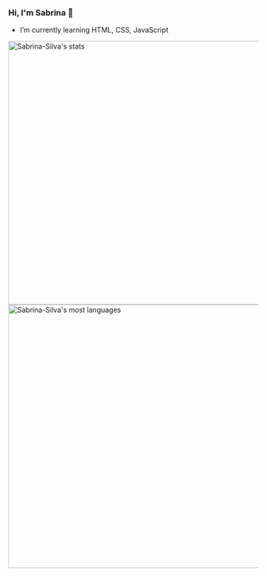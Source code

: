 ### Hi, I'm Sabrina 👋


- I’m currently learning HTML, CSS, JavaScript

<p align="left">
<img width="530em" src="https://github-readme-stats.vercel.app/api?username=Sabrina-Silva&show_icons=true&theme=dracula" alt="Sabrina-Silva's stats"/>
<img width="530em" src="https://github-readme-stats.vercel.app/api/top-langs/?username=Sabrina-Silva&layout=compact&theme=dracula" alt="Sabrina-Silva's most languages"/>
</p>
